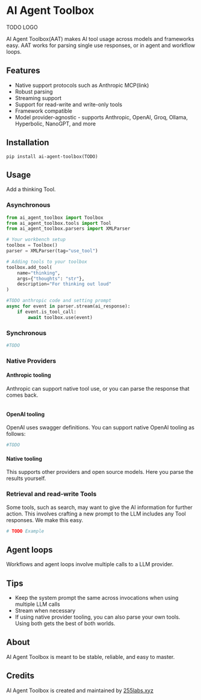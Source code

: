 # AI Agent Toolbox

TODO LOGO

AI Agent Toolbox(AAT) makes AI tool usage across models and frameworks easy. AAT works for parsing single use responses, or in agent and workflow loops.

## Features

* Native support protocols such as Anthropic MCP(link)
* Robust parsing
* Streaming support
* Support for read-write and write-only tools
* Framework compatible
* Model provider-agnostic - supports Anthropic, OpenAI, Groq, Ollama, Hyperbolic, NanoGPT, and more

## Installation

```
pip install ai-agent-toolbox(TODO)
```

## Usage

Add a thinking Tool.

### Asynchronous

```python
from ai_agent_toolbox import Toolbox
from ai_agent_toolbox.tools import Tool
from ai_agent_toolbox.parsers import XMLParser

# Your workbench setup
toolbox = Toolbox()
parser = XMLParser(tag="use_tool")

# Adding tools to your toolbox
toolbox.add_tool(
    name="thinking",
    args={"thoughts": "str"},
    description="For thinking out loud"
)

#TODO anthropic code and setting prompt
async for event in parser.stream(ai_response):
    if event.is_tool_call:
        await toolbox.use(event)
```

### Synchronous

```python
#TODO
```

### Native Providers

#### Anthropic tooling

Anthropic can support native tool use, or you can parse the response that comes back.

```python
```


#### OpenAI tooling

OpenAI uses swagger definitions. You can support native OpenAI tooling as follows:

```python
#TODO
```

#### Native tooling

This supports other providers and open source models. Here you parse the results yourself.

### Retrieval and read-write Tools

Some tools, such as search, may want to give the AI information for further action. This involves crafting a new prompt to the LLM includes any Tool responses. We make this easy.

```python
# TODO Example
```

## Agent loops

Workflows and agent loops involve multiple calls to a LLM provider.

## Tips

* Keep the system prompt the same across invocations when using multiple LLM calls
* Stream when necessary
* If using native provider tooling, you can also parse your own tools. Using both gets the best of both worlds.

## About

AI Agent Toolbox is meant to be stable, reliable, and easy to master.

## Credits

AI Agent Toolbox is created and maintained by <a href="255labs.xyz">255labs.xyz</a>
